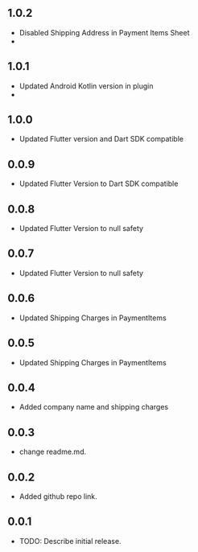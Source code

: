 ## 1.0.2
* Disabled Shipping Address in Payment Items Sheet
*

## 1.0.1
* Updated Android Kotlin  version in plugin
* 
## 1.0.0
* Updated Flutter version and  Dart SDK compatible

## 0.0.9
* Updated Flutter Version to Dart SDK compatible


## 0.0.8
* Updated Flutter Version to null safety

## 0.0.7
* Updated Flutter Version to null safety

## 0.0.6
* Updated Shipping Charges in PaymentItems

## 0.0.5
* Updated Shipping Charges in PaymentItems

## 0.0.4
* Added company name and shipping charges

## 0.0.3

* change readme.md.

## 0.0.2

* Added github repo link.

## 0.0.1

* TODO: Describe initial release.
